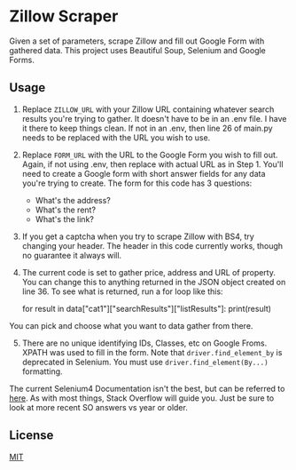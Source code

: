 # Zillow Scraper

Given a set of parameters, scrape Zillow and fill out Google Form with
gathered data. This project uses Beautiful Soup, Selenium and Google Forms.


## Usage

1. Replace `ZILLOW_URL` with your Zillow URL containing whatever search results
you're trying to gather. It doesn't have to be in an .env file. I have it there
to keep things clean. If not in an .env, then line 26 of main.py needs to be replaced
with the URL you wish to use.

2. Replace `FORM_URL` with the URL to the Google Form you wish to fill out. Again,
if not using .env, then replace with actual URL as in Step 1. You'll need to create
a Google form with short answer fields for any data you're trying to create. The
form for this code has 3 questions:
    * What's the address?
    * What's the rent?
    * What's the link?

3. If you get a captcha when you try to scrape Zillow with BS4, try changing your
header. The header in this code currently works, though no guarantee it always will.

4. The current code is set to gather price, address and URL of property. You can 
change this to anything returned in the JSON object created on line 36. To see what
is returned, run a for loop like this:

    for result in data["cat1"]["searchResults"]["listResults"]:
        print(result)

You can pick and choose what you want to data gather from there.

5. There are no unique identifying IDs, Classes, etc on Google Froms. XPATH was
used to fill in the form. Note that `driver.find_element_by` is deprecated in
Selenium. You must use `driver.find_element(By...)` formatting. 

The current Selenium4 Documentation isn't the best, but can be referred to [here](https://www.selenium.dev/selenium/docs/api/py/index.html). As with most things, Stack Overflow will guide you. Just be sure to
look at more recent SO answers vs year or older.





## License
[MIT](https://choosealicense.com/licenses/mit/)